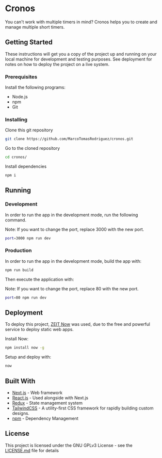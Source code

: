 # Cronos

You can't work with multiple timers in mind? Cronos helps you to create and manage multiple short timers.

## Getting Started

These instructions will get you a copy of the project up and running on your local machine for development and testing purposes. See deployment for notes on how to deploy the project on a live system.

### Prerequisites

Install the following programs:

* Node.js
* npm
* Git

### Installing

Clone this git repository

```bash
git clone https://github.com/MarcoTomasRodriguez/cronos.git
```

Go to the cloned repository

```bash
cd cronos/
```

Install dependencies

```bash
npm i
```

## Running

### Development

In order to run the app in the development mode, run the following command.

Note: If you want to change the port, replace 3000 with the new port.

```bash
port=3000 npm run dev
```

### Production

In order to run the app in the development mode, build the app with:

```bash
npm run build
```

Then execute the application with:

Note: If you want to change the port, replace 80 with the new port.

```bash
port=80 npm run dev
```

## Deployment

To deploy this project, [ZEIT Now](https://zeit.co/home) was used, due to the free and powerful service to deploy static web apps.

Install Now:

```bash
npm install now -g
```

Setup and deploy with:

```bash
now
```

## Built With

* [Next.js](https://nextjs.org/) - Web framework
* [React.js](https://reactjs.org/) - Used alongside with Next.js
* [Redux](https://redux.js.org/) - State management system
* [TailwindCSS](https://tailwindcss.com/) - A utility-first CSS framework for rapidly building custom designs.
* [npm](https://www.npmjs.com/) - Dependency Management

## License

This project is licensed under the GNU GPLv3 License - see the [LICENSE.md](LICENSE.md) file for details